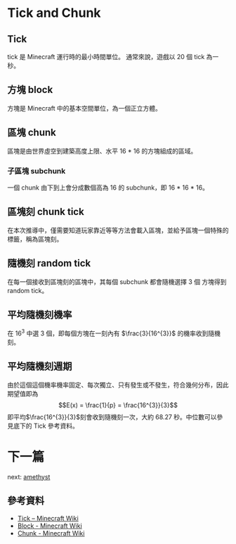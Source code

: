 # Tick and Chunk

## Tick

tick 是 Minecraft 運行時的最小時間單位。
通常來說，遊戲以 20 個 tick 為一秒。

## 方塊 block

方塊是 Minecraft 中的基本空間單位，為一個正立方體。

## 區塊 chunk

區塊是由世界虛空到建築高度上限、水平 16 * 16 的方塊組成的區域。

### 子區塊 subchunk

一個 chunk 由下到上會分成數個高為 16 的 subchunk，即 16 * 16 * 16。

## 區塊刻 chunk tick

在本次推導中，僅需要知道玩家靠近等等方法會載入區塊，並給予區塊一個特殊的標籤，稱為區塊刻。

## 隨機刻 random tick

在每一個接收到區塊刻的區塊中，其每個 subchunk 都會隨機選擇 3 個 方塊得到 random tick。

## 平均隨機刻機率

在 $16^{3}$ 中選 $3$ 個，即每個方塊在一刻內有 $\frac{3}{16^{3}}$ 的機率收到隨機刻。

## 平均隨機刻週期

由於這個這個機率機率固定、每次獨立、只有發生或不發生，符合幾何分布，因此期望值即為 $$E(x) = \frac{1}{p} = \frac{16^{3}}{3}$$
即平均$\frac{16^{3}}{3}$刻會收到隨機刻一次，大約 68.27 秒。中位數可以參見底下的 Tick 參考資料。

# 下一篇
next: [amethyst](amethyst.md)

## 參考資料

- [Tick – Minecraft Wiki](https://minecraft.wiki/w/Tick#Random_tick)
- [Block - Minecraft Wiki](https://minecraft.wiki/w/Block)
- [Chunk - Minecraft Wiki](https://minecraft.wiki/w/Chunk)
